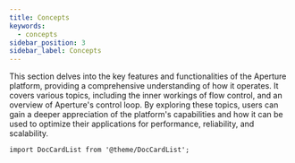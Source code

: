 ```yaml
---
title: Concepts
keywords:
  - concepts
sidebar_position: 3
sidebar_label: Concepts
---
```


This section delves into the key features and functionalities of the Aperture
platform, providing a comprehensive understanding of how it operates. It covers
various topics, including the inner workings of flow control, and an overview of
Aperture's control loop. By exploring these topics, users can gain a deeper
appreciation of the platform's capabilities and how it can be used to optimize
their applications for performance, reliability, and scalability.

```mdx-code-block
import DocCardList from '@theme/DocCardList';
```

<DocCardList />
